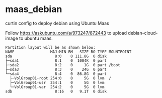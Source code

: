 # maas_debian
curtin config to deploy debian using Ubuntu Maas


Follow https://askubuntu.com/a/973247/872443 to upload debian-cloud-image to ubuntu maas.

```
Partition layout will be as shown below:
NAME                MAJ:MIN RM   SIZE RO TYPE MOUNTPOINT
sda                   8:0    0 111.8G  0 disk 
├─sda1                8:1    0  1004K  0 part 
├─sda2                8:2    0     1G  0 part /boot
├─sda3                8:3    0    24G  0 part 
└─sda4                8:4    0  86.8G  0 part 
  ├─VolGroup01-root 254:0    0     5G  0 lvm  /
  ├─VolGroup01-usr  254:1    0     5G  0 lvm  
  └─VolGroup01-var  254:2    0     5G  0 lvm  
sdb                   8:16   0   9.1T  0 disk 
```
